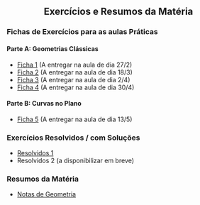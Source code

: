 
<h2 align="center"> Exercícios e Resumos da Matéria</h2>  

### Fichas de Exercícios para as aulas Práticas

#### Parte A: Geometrias Clássicas
- [Ficha 1](http://cfloren.wdfiles.com/local--files/ensino/Ficha1.pdf) (A entregar na aula de dia 27/2)
- [Ficha 2](http://cfloren.wdfiles.com/local--files/ensino/Ficha2.pdf) (A entregar na aula de dia 18/3)
- [Ficha 3](http://cfloren.wdfiles.com/local--files/ensino/Ficha3.pdf) (A entregar na aula de dia 2/4)
- [Ficha 4](http://cfloren.wdfiles.com/local--files/ensino/Ficha4.pdf) (A entregar na aula de dia 30/4)

#### Parte B: Curvas no Plano
- [Ficha 5](http://cfloren.wdfiles.com/local--files/ensino/Ficha5.pdf) (A entregar na aula de dia 13/5)


### Exercícios Resolvidos / com Soluções

- [Resolvidos 1](http://cfloren.wdfiles.com/local--files/ensino/Resolvidos1.pdf) 
- Resolvidos 2 (a disponibilizar em breve)
<!-- ### Exercícios Adicionais -->

### Resumos da Matéria
- [Notas de Geometria](http://cfloren.wdfiles.com/local--files/ensino/Geometria-2025.pdf)
